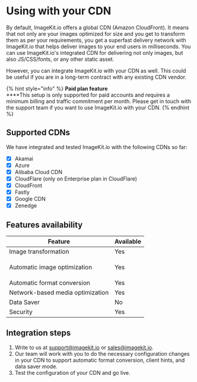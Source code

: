 # Using with your CDN

By default, ImageKit.io offers a global CDN (Amazon CloudFront). It means that not only are your images optimized for size and you get to transform them as per your requirements, you get a superfast delivery network with ImageKit.io that helps deliver images to your end users in milliseconds. You can use ImageKit.io's integrated CDN for delivering not only images, but also JS/CSS/fonts, or any other static asset.

However, you can integrate ImageKit.io with your CDN as well. This could be useful if you are in a long-term contract with any existing CDN vendor.

{% hint style="info" %}
**Paid plan feature**\
****This setup is only supported for paid accounts and requires a minimum billing and traffic commitment per month. Please get in touch with the support team if you want to use ImageKit.io with your CDN.
{% endhint %}

## Supported CDNs

We have integrated and tested ImageKit.io with the following CDNs so far:

* [x] Akamai
* [x] Azure
* [x] Alibaba Cloud CDN
* [x] CloudFlare (only on Enterprise plan in CloudFlare)
* [x] CloudFront
* [x] Fastly
* [x] Google CDN
* [x] Zenedge

## Features availability

| Feature                          | Available      |
| -------------------------------- | -------------- |
| Image transformation             | Yes            |
| Automatic image optimization     | <p>Yes<br></p> |
| Automatic format conversion      | Yes            |
| Network-based media optimization | Yes            |
| Data Saver                       | No             |
| Security                         | Yes            |

## Integration steps

1. Write to us at [support@imagekit.io](mailto:support@imagekit.io) or [sales@imagekit.io](mailto:sales@imagekit.io).
2. Our team will work with you to do the necessary configuration changes in your CDN to support automatic format conversion, client hints, and data saver mode.
3. Test the configuration of your CDN and go live.
